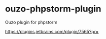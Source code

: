 ouzo-phpstorm-plugin
====================

Ouzo plugin for phpstorm

https://plugins.jetbrains.com/plugin/7565?pr=
